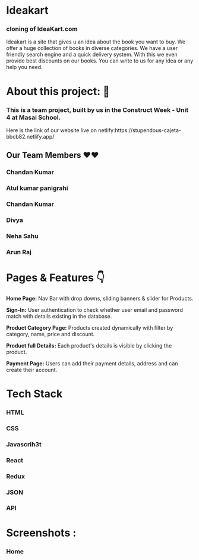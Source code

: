 <h1>Ideakart</h1>
<h3>cloning of IdeaKart.com</h3>

<p>Ideakart is a site that gives u an idea about the book you want to buy. We offer a huge collection of books in diverse categories. We have a user friendly search engine and a quick delivery system. With this we even provide best discounts on our books. You can write to us for any idea or any help you need.</p>

<h1>About this project: 🙌</h1>
<h3>This is a team project, built by us in the Construct Week - Unit 4 at Masai School.</h3>

<p>Here is the link of our website live on netlify:https://stupendous-cajeta-bbcb82.netlify.app/</p>
<h2>Our Team Members ❤️❤️</h2>
<h3>Chandan Kumar</h3>
<h3>Atul kumar panigrahi</h3>
<h3>Chandan Kumar</h3>
<h3>Divya</h3>
<h3>Neha Sahu</h3>
<h3>Arun Raj</h3>
<h1>Pages & Features 👇</h1>
<p><b>Home Page:</b> Nav Bar with drop downs, sliding banners & slider for Products.</p>
<p>
   <b> Sign-In:</b> User authentication to check whether user email and password match with details existing in the database.
</p>
<p><b>Product Category Page:</b> Products created dynamically with filter by category, name, price and discount.</p>
<p><b>Product full Details:</b> Each product's details is visible by clicking the product.</p>
<p>
    <b>Payment Page:</b> Users can add their payment details, address and can create their account.
</p>
<h1>Tech Stack</h1>
<h3>HTML</h3>
<h3>CSS</h3>
<h3>Javascrih3t </h3>
<h3>React</h3>
<h3>Redux</h3>
<h3>JSON</h3>
<h3>API</h3>

<h1>Screenshots :</h1>
 <h3>Home</h3>

